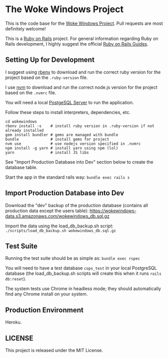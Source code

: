 # The Woke Windows Project

This is the code base for the [Woke Windows Project](https://www.wokewindows.org). Pull requests are most definitely welcome!

This is a [Ruby on Rails](https://rubyonrails.org/) project. For general information regarding Ruby on Rails development, I highly suggest the official [Ruby on Rails Guides](https://guides.rubyonrails.org/).

## Setting Up for Development
I suggest using [rbenv](https://github.com/rbenv/rbenv) to download and run the correct ruby version for the project based on the `.ruby-version` file.

I use [nvm](https://github.com/nvm-sh/nvm) to download and run the correct node.js version for the project based on the `.nvmrc` file.

You will need a local [PostgeSQL Server](https://www.postgresql.org/) to run the application.

Follow these steps to install interpreters, dependencies, etc.

```
cd wokewindows
rbenv install -s    # install ruby version in .ruby-version if not already installed
gem install bundler # gems are managed with bundle
bundle              # install gems for project
nvm use             # use nodejs version specified in .nvmrc
npm install -g yarn # install yarn using npm (lol)
yarn                # install JS libs
```

See "Import Production Database into Dev" section below to create the database table.

Start the app in the standard rails way: `bundle exec rails s`

## Import Production Database into Dev
Download the "dev" backup of the production database (contains all production data except the users table):
https://wokewindows-data.s3.amazonaws.com/wokewindows_db.sql.gz

Import the data using the load_db_backup.sh script:
`./scripts/load_db_backup.sh wokewindows_db.sql.gz`

## Test Suite
Running the test suite should be as simple as: `bundle exec rspec`

You will need to have a test database `cops_test` in your local PostgreSQL database (the load_db_backup.sh scripts will create this when it runs `rails db:reset`).

The system tests use Chrome in headless mode; they should automatically find any Chrome install on your system.

## Production Environment
Heroku.

## LICENSE
This project is released under the MIT License.
